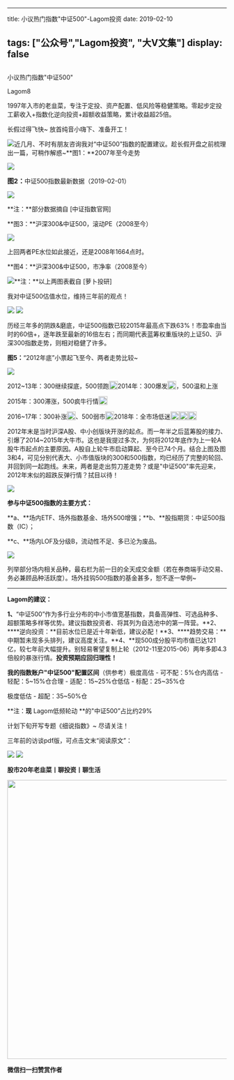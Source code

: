 
---
title:   小议热门指数&quot;中证500&quot;-Lagom投资
date: 2019-02-10

tags: ["公众号","Lagom投资", "大V文集"]
display: false
---


## 



小议热门指数&quot;中证500&quot;




Lagom8




1997年入市的老韭菜，专注于定投、资产配置、低风险等稳健策略。零起步定投工薪收入+指数化逆向投资+超额收益策略，累计收益超25倍。


长假过得飞快~ 放首纯音小嗨下、准备开工！

<img src="https://mmbiz.qpic.cn/mmbiz_png/ZB4WjgjLjJW3KtDibicU3BB1HNQ9lDS2M5oGRnchkNPRzYsc0Ua6CIu7rZH3vAficcBEPYHU9ZTPqkic1sicT8CaxQQ/640?wx_fmt=png" data-type="png" class="" data-ratio="0.05776173285198556" data-w="554" style="white-space: normal;"/>近几月、不时有朋友咨询我对“中证500”指数的配置建议。趁长假开盘之前梳理出一篇，可稍作解惑~**图1：**2007年至今走势

<img class="" data-copyright="0" data-ratio="0.4207221350078493" data-s="300,640" src="https://mmbiz.qpic.cn/mmbiz_png/ZB4WjgjLjJWIq5UO9k7OJSVTdTND72zuoOWFbjyk7U4RqtNG0j9YHMtx1LzeY68JU8XKTkNavV4tmiaEmp1ia1Ng/640?wx_fmt=png" data-type="png" data-w="637" style=""/>



**<strong style="font-size: 15px;white-space: normal;">图2：**</strong>中证500指数最新数据（2019-02-01）

<img class="" data-copyright="0" data-ratio="1.376590330788804" data-s="300,640" src="https://mmbiz.qpic.cn/mmbiz_png/ZB4WjgjLjJWIq5UO9k7OJSVTdTND72zuKDdj3Lz0R3wfvHckPMHFDMdA6tKxIBHj80psiaf9TiaTgoylGVB7tL1g/640?wx_fmt=png" data-type="png" data-w="393" style=""/>

**注：**部分数据摘自 [中证指数官网]





**图3：**沪深300&amp;中证500，滚动PE（2008至今）

<img data-copyright="0" data-s="300,640" src="https://mmbiz.qpic.cn/mmbiz_png/ZB4WjgjLjJU62NuByLib7TXsicBcec8zVpUIBbSN43jrm0qUNNgkQGQXTnmEf6YIralmianST0XI9icMANNMmRbOibA/640?wx_fmt=png" data-type="png" style="" class="" data-ratio="0.4055727554179567" data-w="646"/>

上回两者PE水位如此接近，还是2008年1664点时。



**图4：**沪深300&amp;中证500，市净率（2008至今）

<img class="" data-copyright="0" data-ratio="0.4040247678018576" data-s="300,640" src="https://mmbiz.qpic.cn/mmbiz_png/ZB4WjgjLjJU62NuByLib7TXsicBcec8zVpZmkTN2rUwzkCocRBScFY1XGHx3M7tu8QySqmvRvLhwmuAoE9bPJicaA/640?wx_fmt=png" data-type="png" data-w="646" style=""/>**注：**以上两图表截自 [萝卜投研]

我对中证500估值水位，维持三年前的观点！

<img class="" data-copyright="0" data-ratio="0.28422876949740034" data-s="300,640" src="https://mmbiz.qpic.cn/mmbiz_png/ZB4WjgjLjJWIq5UO9k7OJSVTdTND72zuhibNYmVatrJpppTqCynKGSbX0lPm2FDmLibrUB8C1cEGaADibKbEa97OA/640?wx_fmt=png" data-type="png" data-w="577" style=""/>

<img src="https://mmbiz.qpic.cn/mmbiz_png/ZB4WjgjLjJW3KtDibicU3BB1HNQ9lDS2M5oGRnchkNPRzYsc0Ua6CIu7rZH3vAficcBEPYHU9ZTPqkic1sicT8CaxQQ/640?wx_fmt=png" data-type="png" class="" data-ratio="0.05776173285198556" data-w="554" style="white-space: normal;"/>

历经三年多的阴跌&amp;磨底，中证500指数已较2015年最高点下跌63%！市盈率由当时的60倍+，逐年跌至最新的16倍左右；而同期代表蓝筹权重版块的上证50、沪深300指数走势，则相对稳健了许多。



**图5：**“2012年底”小票起飞至今、两者走势比较~

<img class="" data-copyright="0" data-ratio="0.47566718995290425" data-s="300,640" src="https://mmbiz.qpic.cn/mmbiz_png/ZB4WjgjLjJWIq5UO9k7OJSVTdTND72zu7K5ADekRMRicKoGCxeV1CoibIfRxEzw34fNFBkhpnzCwSEjFfnjibicyCQ/640?wx_fmt=png" data-type="png" data-w="637" style=""/>

2012~13年：300继续探底，500领跑<img src="https://res.wx.qq.com/mpres/htmledition/images/icon/common/emotion_panel/smiley/smiley_79.png" data-ratio="1" data-w="20" style="display:inline-block;width:20px;vertical-align:text-bottom;"/>2014年：300爆发<img src="https://res.wx.qq.com/mpres/htmledition/images/icon/common/emotion_panel/smiley/smiley_79.png" data-ratio="1" data-w="20" style="display:inline-block;width:20px;vertical-align:text-bottom;"/>，500温和上涨

2015年：300滞涨，500疯牛行情<img src="https://res.wx.qq.com/mpres/htmledition/images/icon/common/emotion_panel/smiley/smiley_79.png" data-ratio="1" data-w="20" style="color: rgb(136, 136, 136);font-size: 15px;white-space: normal;display: inline-block;width: 20px;vertical-align: text-bottom;"/>

2016~17年：300补涨<img src="https://res.wx.qq.com/mpres/htmledition/images/icon/common/emotion_panel/smiley/smiley_79.png" data-ratio="1" data-w="20" style="display:inline-block;width:20px;vertical-align:text-bottom;"/>、500弱市<img src="https://res.wx.qq.com/mpres/htmledition/images/icon/common/emotion_panel/smiley/smiley_5.png" data-ratio="1" data-w="20" style="color: rgb(136, 136, 136);font-size: 15px;white-space: normal;display: inline-block;width: 20px;vertical-align: text-bottom;"/>2018年：全市场低迷<img src="https://res.wx.qq.com/mpres/htmledition/images/icon/common/emotion_panel/smiley/smiley_5.png" data-ratio="1" data-w="20" style="display:inline-block;width:20px;vertical-align:text-bottom;"/><img src="https://res.wx.qq.com/mpres/htmledition/images/icon/common/emotion_panel/smiley/smiley_5.png" data-ratio="1" data-w="20" style="color: rgb(136, 136, 136);font-size: 15px;white-space: normal;display: inline-block;width: 20px;vertical-align: text-bottom;"/><img src="https://res.wx.qq.com/mpres/htmledition/images/icon/common/emotion_panel/smiley/smiley_5.png" data-ratio="1" data-w="20" style="color: rgb(136, 136, 136);font-size: 15px;white-space: normal;display: inline-block;width: 20px;vertical-align: text-bottom;"/>

2012年末是当时沪深A股、中小创版块开涨的起点。而一年半之后蓝筹股的接力、引爆了2014~2015年大牛市。这也是我提过多次，为何将2012年底作为上一轮A股牛市起点的主要原因。A股自上轮牛市启动算起、至今已74个月。结合上图及图3和4，可见分别代表大、小市值版块的300和500指数，均已经历了完整的轮回、并回到同一起跑线。未来，两者是走出剪刀差走势？或是"中证500"率先迎来，2012年末似的超跌反弹行情？拭目以待！



<img src="https://mmbiz.qpic.cn/mmbiz_png/ZB4WjgjLjJW3KtDibicU3BB1HNQ9lDS2M5oGRnchkNPRzYsc0Ua6CIu7rZH3vAficcBEPYHU9ZTPqkic1sicT8CaxQQ/640?wx_fmt=png" data-type="png" class="" data-ratio="0.05776173285198556" data-w="554" style="font-size: 16px;white-space: normal;"/>

**参与中证500指数的主要方式：**

**a、**场内ETF、场外指数基金、场外500增强；**b、**股指期货：中证500指数（IC）；

**c、**场内LOF及分级B，流动性不足、多已沦为废品。

<img class="" data-copyright="0" data-ratio="0.554726368159204" data-s="300,640" src="https://mmbiz.qpic.cn/mmbiz_png/ZB4WjgjLjJWIq5UO9k7OJSVTdTND72zueSAqUYKMcMCh5IBly858NFVLA9sSiaL2jAD2r6pcv3kB7oGQbr6dkjw/640?wx_fmt=png" data-type="png" data-w="402" style=""/>

列举部分场内相关品种，最右栏为前一日的全天成交金额（若在券商端手动交易、务必兼顾品种活跃度）。场外挂钩500指数的基金甚多，恕不逐一举例~

****

****Lagom的建议：****

**1、**“中证500”作为多行业分布的中小市值宽基指数，具备高弹性、可选品种多、超额策略多样等优势。建议指数投资者、将其列为自选池中的第一阵营。**2、****逆向投资：**目前水位已是近十年新低，建议必配！**3、****趋势交易：**中期暂未现多头排列，建议高度关注。**4、**现500成分股平均市值已达121亿，较七年前大幅提升。别轻易奢望复制上轮（2012-11至2015-06）两年多即4.3倍般的暴涨行情。**投资预期应回归理性！**

**我的指数账户"中证500"配置区间**（供参考）极度高估&nbsp;- 可不配：5%仓内高估 - 轻配：5~15%仓合理 - 适配：15~25%仓低估 - 标配：25~35%仓

极度低估 - 超配：35~50%仓

**注：**现** Lagom低频轮动 **的"中证500”占比约29%



计划下旬开写专题《细说指数》~ 尽请关注！

三年前的访谈pdf版，可点击文末“阅读原文”：

<img class="" data-copyright="0" data-ratio="0.6190476190476191" data-s="300,640" src="https://mmbiz.qpic.cn/mmbiz_png/ZB4WjgjLjJWIq5UO9k7OJSVTdTND72zuE9JAqK2VicczYSjoSX7pqwOWiaKkD1XjBlbUHsibd9WtmyRExXDYIFoGQ/640?wx_fmt=png" data-type="png" data-w="672" style=""/>

<img src="https://mmbiz.qpic.cn/mmbiz_png/ZB4WjgjLjJW3KtDibicU3BB1HNQ9lDS2M5oGRnchkNPRzYsc0Ua6CIu7rZH3vAficcBEPYHU9ZTPqkic1sicT8CaxQQ/640?wx_fmt=png" data-type="png" class="" data-ratio="0.05776173285198556" data-w="554" style="white-space: normal;"/>

**股市20年老韭菜丨聊投资丨聊生活**

<img class="" data-copyright="0" data-ratio="0.390625" data-s="300,640" data-type="png" data-w="640" src="https://mmbiz.qpic.cn/mmbiz_png/ZB4WjgjLjJW3KtDibicU3BB1HNQ9lDS2M5AHEoeiaz0dQ4NfIRjBMuXvyJn8dXWm7ftklb0xqheiaMia0zbkyMJiaKzA/640?wx_fmt=png" style="box-sizing: border-box !important;word-wrap: break-word !important;visibility: visible !important;width: 640px !important;"/>


**微信扫一扫赞赏作者**















